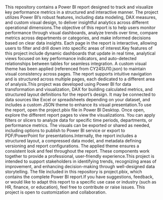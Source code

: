 This repository contains a Power BI report designed to track and visualize key performance metrics in a structured and interactive manner. The project utilizes Power BI’s robust features, including data modeling, DAX measures, and custom visual design, to deliver insightful analytics across different operational dimensions.The objective of this report is to help users monitor performance through visual dashboards, analyze trends over time, compare metrics across departments or categories, and make informed decisions based on clear data insights. Each page in the report is interactive, allowing users to filter and drill down into specific areas of interest.Key features of this project include dynamic dashboards that update in real time, analytical views focused on key performance indicators, and auto-detected relationships between tables for seamless integration. A custom visual theme has been applied (referenced from CY24SU10.json) to maintain visual consistency across pages. The report supports intuitive navigation and is structured across multiple pages, each dedicated to a different area of analysis.This project was developed using Power BI for data transformation and visualization, DAX for building calculated metrics, and structured layout definitions for the report’s design. It may be connected to data sources like Excel or spreadsheets depending on your dataset, and includes a custom JSON theme to enhance its visual presentation.To use the report, open the project.pbix file in Power BI Desktop. Once open, explore the different report pages to view the visualizations. You can apply filters or slicers to analyze data for specific time periods, departments, or performance metrics. The visuals can be exported or shared as needed, including options to publish to Power BI service or export to PDF/PowerPoint for presentations.Internally, the report includes a structured layout, a compressed data model, and metadata defining versioning and report configurations. The applied theme ensures a consistent look and feel throughout the report. These components work together to provide a professional, user-friendly experience.This project is intended to support stakeholders in identifying trends, recognizing areas of improvement, and enhancing decision-making through well-designed data storytelling. The file included in this repository is project.pbix, which contains the complete Power BI report.If you have suggestions, feedback, or would like to adapt this report to a specific use case or industry (such as HR, finance, or education), feel free to contribute or raise issues. This project is open to customization and collaboration.

